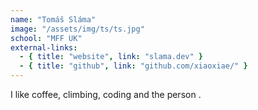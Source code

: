 ```yaml
---
name: "Tomáš Sláma"
image: "/assets/img/ts/ts.jpg"
school: "MFF UK"
external-links:
  - { title: "website", link: "slama.dev" }
  - { title: "github", link: "github.com/xiaoxiae/" }
---
```


I like coffee, climbing, coding and the person <span class="tom-text"></span>.
